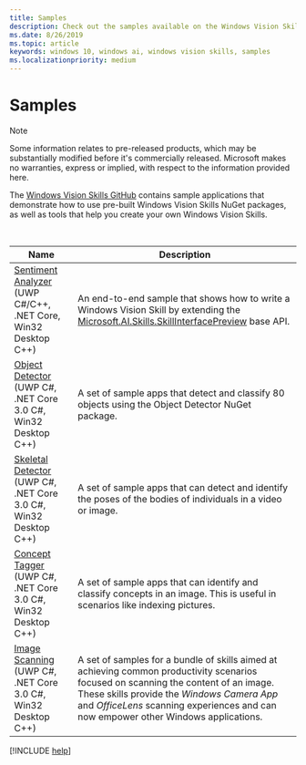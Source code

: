 ```yaml
---
title: Samples
description: Check out the samples available on the Windows Vision Skills GitHub repository.
ms.date: 8/26/2019
ms.topic: article
keywords: windows 10, windows ai, windows vision skills, samples
ms.localizationpriority: medium
---
```


# Samples

> [!NOTE]
> Some information relates to pre-released products, which may be substantially modified before it's commercially released. Microsoft makes no warranties, express or implied, with respect to the information provided here.

The [Windows Vision Skills GitHub](https://github.com/Microsoft/WindowsVisionSkillsPreview/tree/master/samples) contains sample applications that demonstrate how to use pre-built Windows Vision Skills NuGet packages, as well as tools that help you create your own Windows Vision Skills.

<br/>

| Name | Description |
|------|-------------|
| [Sentiment Analyzer](https://github.com/Microsoft/WindowsVisionSkillsPreview/tree/master/samples/SentimentAnalyzerCustomSkill) (UWP C#/C++, .NET Core, Win32 Desktop C++) | An end-to-end sample that shows how to write a Windows Vision Skill by extending the [Microsoft.AI.Skills.SkillInterfacePreview](https://docs.microsoft.com/dotnet/api/microsoft.ai.skills.skillinterfacepreview) base API. |
| [Object Detector](https://github.com/microsoft/WindowsVisionSkillsPreview/tree/master/samples/ObjectDetector) (UWP C#, .NET Core 3.0 C#, Win32 Desktop C++) | A set of sample apps that detect and classify 80 objects using the Object Detector NuGet package. |
| [Skeletal Detector](https://github.com/microsoft/WindowsVisionSkillsPreview/tree/master/samples/SkeletalDetector) (UWP C#, .NET Core 3.0 C#, Win32 Desktop C++) | A set of sample apps that can detect and identify the poses of the bodies of individuals in a video or image. |
| [Concept Tagger](https://github.com/microsoft/WindowsVisionSkillsPreview/tree/master/samples/ConceptTagger) (UWP C#, .NET Core 3.0 C#, Win32 Desktop C++) | A set of sample apps that can identify and classify concepts in an image. This is useful in scenarios like indexing pictures. |
| [Image Scanning](https://github.com/microsoft/WindowsVisionSkillsPreview/tree/master/samples/ImageScanning) (UWP C#, .NET Core 3.0 C#, Win32 Desktop C++) | A set of samples for a bundle of skills aimed at achieving common productivity scenarios focused on scanning the content of an image. These skills provide the *Windows Camera App* and *OfficeLens* scanning experiences and can now empower other Windows applications. |

[!INCLUDE [help](../includes/get-help-vision.md)]

